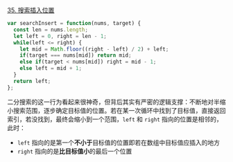 [35. 搜索插入位置](https://leetcode.cn/problems/search-insert-position/description/?envType=study-plan-v2&envId=top-100-liked)

```javascript
var searchInsert = function(nums, target) {
  const len = nums.length;
  let left = 0, right = len - 1;
  while(left <= right) {
    let mid = Math.floor((right - left) / 2) + left;
    if(target === nums[mid]) return mid;
    else if(target < nums[mid]) right = mid - 1;
    else left = mid + 1;
  }
  return left;
};
```

二分搜索的这一行为看起来很神奇，但背后其实有严密的逻辑支撑：不断地对半缩小搜索范围，逐步确定目标值的位置。若在某一次循环中找到了目标值，直接返回索引，若没找到，最终会缩小到一个范围，`left` 和 `right` 指向的位置是相邻的，此时：

- `left` 指向的是第一个**不小于**目标值的位置即若在数组中目标值应插入的地方
- `right` 指向的是**比目标值小**的最后一个位置

